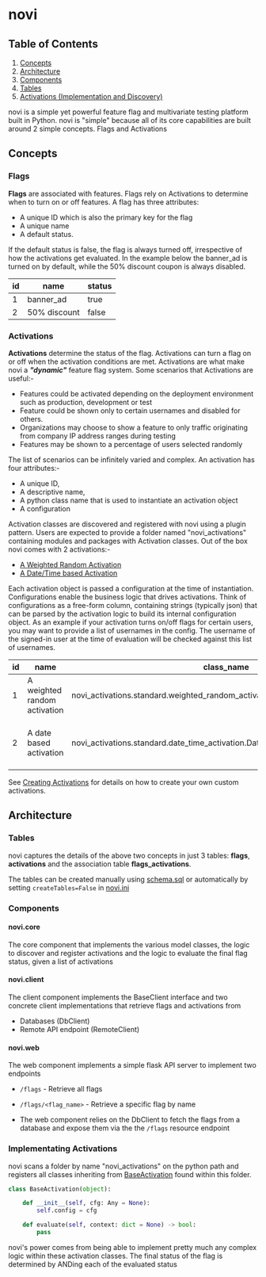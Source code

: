 # novi
## Table of Contents

1. [Concepts](#concepts)
2. [Architecture](#architecture)
  3. [Components](#components)
  4. [Tables](#tables)
  5. [Activations (Implementation and Discovery)](#activations-implementation-and-discovery)

novi is a simple yet powerful feature flag and multivariate testing platform built in Python. novi is "simple" because all of its core capabilities are built around 2 simple concepts. Flags and Activations


## Concepts
### Flags

**Flags** are associated with features. Flags rely on Activations to determine when to turn on or off features. A flag has three attributes:
- A unique ID which is also the primary key for the flag
- A unique name
- A default status.

If the default status is false, the flag is always turned off, irrespective of how the activations get evaluated.
In the example below the banner_ad is turned on by default, while the 50% discount coupon is always disabled.

| id 	| name         	| status 	|
|----	|--------------	|--------	|
| 1  	| banner_ad    	| true   	|
| 2  	| 50% discount 	| false  	|

### Activations
**Activations** determine the status of the flag. Activations can turn a flag on or off when the activation conditions are met. Activations are what make novi a **_"dynamic"_** feature flag system. Some scenarios that Activations are useful:-
- Features could be activated depending on the deployment environment such as production, development or test
- Feature could be shown only to certain usernames and disabled for others.
- Organizations may choose to show a feature to only traffic originating from company IP address ranges during testing
- Features may be shown to a percentage of users selected randomly

The list of scenarios can be infinitely varied and complex. An activation has four attributes:-
- A unique ID,
- A descriptive name,
- A python class name that is used to instantiate an activation object
- A configuration

Activation classes are discovered and registered with novi using a plugin pattern. Users are expected to provide a folder named "novi_activations" containing modules and packages with Activation classes. Out of the box novi comes with 2 activations:-
- [A Weighted Random Activation]()
- [A Date/Time based Activation]()

Each activation object is passed a configuration at the time of instantiation. Configurations enable the business logic that drives activations. Think of configurations as a free-form column, containing strings (typically json) that can be parsed by the activation logic to build its internal configuration object.
As an example if your activation turns on/off flags for certain users, you may want to provide a list of usernames in the config. The username of the signed-in user at the time of evaluation will be checked against this list of usernames. 

| id 	 | name 	                          | class_name 	                                               | config   	                                                                                                         |
|------|----------------------------------|--------------------------------------------------------------|-------------------------------------------------------------------------------------------------------------------|
| 1	   | A weighted random activation     | 	novi_activations.standard.weighted_random_activation.WeightedRandomActivation  | { "splits":[100, 0, 0], "variations":["A", "B", "C"]}                                        |
| 2	   | A date based activation          | 	novi_activations.standard.date_time_activation.DateTimeActivation | {"startDateTime":"11/26/2023 12:00 AM","endDateTime":"11/28/2023 12:00 AM","format": "%m/%d/%Y %I:%M %p"} |

See [Creating Activations]() for details on how to create your own custom activations.

## Architecture

### Tables
novi captures the details of the above two concepts in just 3 tables: **flags**, **activations** and the association table **flags_activations**. 

The tables can be created manually using [schema.sql](schema.sql) or automatically by setting
`createTables=False` in [novi.ini](novi.ini)

### Components

#### novi.core

The core component that implements the various model classes, the logic to discover and register activations and the logic to evaluate the final flag status, given a list of activations

#### novi.client

The client component implements the BaseClient interface and two concrete client implementations that retrieve flags and activations from

- Databases (DbClient)
- Remote API endpoint (RemoteClient)

#### novi.web

The web component implements a simple flask API server to implement two endpoints

- `/flags` - Retrieve all flags
- `/flags/<flag_name>` - Retrieve a specific flag by name

- The web component relies on the DbClient to fetch the flags from a database and expose them via the the `/flags`  resource endpoint


### Implementating Activations

novi scans a folder by name "novi_activations" on the python path and registers all classes inheriting from [BaseActivation](src/novi/core/__init__.py) found within this folder.

```python
class BaseActivation(object):

    def __init__(self, cfg: Any = None):
        self.config = cfg

    def evaluate(self, context: dict = None) -> bool:
        pass
```
novi's power comes from being able to implement pretty much any complex logic within these activation classes. The final status of the flag is determined by ANDing each of the evaluated status
